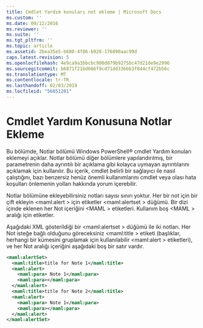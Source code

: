 ```yaml
---
title: Cmdlet Yardım konuları not ekleme | Microsoft Docs
ms.custom: ''
ms.date: 09/12/2016
ms.reviewer: ''
ms.suite: ''
ms.tgt_pltfrm: ''
ms.topic: article
ms.assetid: 2bea35e5-b680-4f86-b928-176890aac99d
caps.latest.revision: 5
ms.openlocfilehash: 4e9ca9a3bbcbc900d079b9275bc47d21de9e2996
ms.sourcegitcommit: b6871f21bd666f9cd71dd336bb3f844cf472b56c
ms.translationtype: MT
ms.contentlocale: tr-TR
ms.lasthandoff: 02/03/2019
ms.locfileid: "56851201"
---
```

# <a name="how-to-add-notes-to-a-cmdlet-help-topic"></a>Cmdlet Yardım Konusuna Notlar Ekleme

Bu bölümde, Notlar bölümü Windows PowerShell® cmdlet Yardım konuları eklemeyi açıklar. Notlar bölümü diğer bölümlere yapılandırılmış, bir parametrenin daha ayrıntılı bir açıklama gibi kolayca uymayan ayrıntılarını açıklamak için kullanılır. Bu içerik, cmdlet belirli bir sağlayıcı ile nasıl çalıştığını, bazı benzersiz henüz önemli kullanımlarını cmdlet veya olası hata koşulları önlemenin yolları hakkında yorum içerebilir.

Notlar bölümüne ekleyebilirsiniz notları sayısı sınırı yoktur. Her bir not için bir çift ekleyin \<maml:alert > için etiketler \<maml:alertset > düğümü. Bir dizi içinde eklenen her Not içeriğini \<MAML > etiketleri. Kullanım boş \<MAML > aralığı için etiketler.

Aşağıdaki XML gösterildiği bir \<maml:alertset > düğümü ile iki notları. Her Not isteğe bağlı olduğunu göreceksiniz \<maml:title > etiketi (başlıklar, herhangi bir kümesini gruplamak için kullanılabilir \<maml:alert > etiketleri), ve her Not aralığı içeriğini aşağıdaki boş bir satır vardır.

```xml
<maml:alertSet>
  <maml:title>title for Note 1</maml:title>
  <maml:alert>
    <maml:para> Note 1</maml:para>
    <maml:para></maml:para>
  </maml:alert>
  <maml:title>title for Note 2</maml:title>
  <maml:alert>
    <maml:para> Note 1</maml:para>
    <maml:para></maml:para>
  </maml:alert>
</maml:alertSet>
```



